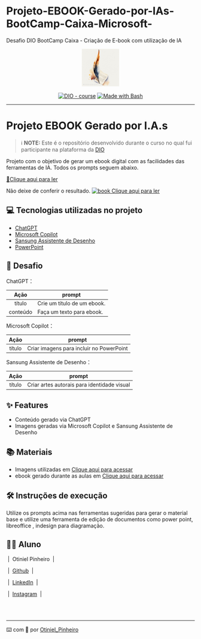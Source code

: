 # Projeto-EBOOK-Gerado-por-IAs-BootCamp-Caixa-Microsoft-

Desafio DIO BootCamp Caixa - Criação de E-book com utilização de IA

<p align="center">
    <img width="100" src="https://github.com/OtinielCPinheiro/Imagens/blob/main/sketch_to_image_20250121_104220.jpg">
</p>


<p align="center">
<a href="https://dio.me/"><img src="https://img.shields.io/badge/DIO-Course-28DA77?logo=youtube" alt="DIO - course"></a>
<a href="https://www.gnu.org/software/bash/" title="Go to Bash homepage"><img src="https://img.shields.io/badge/Prompt-Project-blue?logo=gnu-bash&amp;logoColor=white" alt="Made with Bash"></a></p>

-------


# Projeto EBOOK Gerado por I.A.s


 > ℹ️ **NOTE:** Este é o repositório desenvolvido durante o curso no qual fui participante na plataforma da [DIO](https://dio.me)

Projeto com o objetivo de gerar um ebook digital com as facilidades das ferramentas de IA. Todos os prompts
seguem abaixo.

<a href="https://github.com/OtinielCPinheiro/Prompts-para-Ebook" title="View arquivo now"> 📕Clique aqui para ler</a>

Não deixe de conferir o resultado. 
<a href="https://github.com/OtinielCPinheiro/Arquivos/blob/main/Ebook_Dio_BootCamp_Caixa_MicrosoftCopilot.pdf" title="View PDF now"> <img width="48" height="48" src="https://img.icons8.com/doodle/48/book.png" alt="book"/> Clique aqui para ler</a>


## 💻 Tecnologias utilizadas no projeto

- [ChatGPT](https://chat.openai.com/)
- [Microsoft Copilot](https://copilot.microsoft.com/)
- [Sansung Assistente de Desenho](https://www.samsung.com/br/support/mobile-devices/how-to-use-drawing-assist-on-the-samsung-galaxy-device/)
- [PowerPoint](https://www.microsoft.com/en/microsoft-365/powerpoint)

## 🧠 Desafio


ChatGPT：

|   Ação   | prompt                                                                                                                                                                                                                                                                         |
| :------: | ------------------------------------------------------------------------------------------------------------------------------------------------------------------------------------------------------------------------------------------------------------------------------ |
|  título  | Crie um título de um ebook.                                                        |
| conteúdo | Faça um texto para ebook.


Microsoft Copilot：

|  Ação  | prompt                                                                                 |
| :----: | -------------------------------------------------------------------------------------- |
| título | Criar imagens para incluir no PowerPoint |

Sansung Assistente de Desenho：

|  Ação  | prompt                                                                                 |
| :----: | -------------------------------------------------------------------------------------- |
| título | Criar artes autorais para identidade visual  |

## ✨ Features

- Conteúdo gerado via ChatGPT
- Imagens geradas via Microsoft Copilot e Sansung Assistente de Desenho

## 📚 Materiais

- Imagens utilizadas em <a href="https://github.com/OtinielCPinheiro/Imagens" title="View Imagens now"> Clique aqui para acessar</a>
- ebook gerado durante as aulas em <a href="https://github.com/OtinielCPinheiro/Arquivos"> Clique aqui para acessar</a>

## 🛠️ Instruções de execução

Utilize os prompts acima nas ferramentas sugeridas para gerar o material base e utilize uma ferramenta de edição de documentos como power point, libreoffice , indesign para diagramação.

## 👨‍💻 Aluno

<p>
    
&nbsp;|&nbsp;
    Otiniel Pinheiro &nbsp;|&nbsp;
    
 &nbsp;|&nbsp; 
    <a href="https://github.com/OtinielCPinheiro"
    >Github</a>  &nbsp;|&nbsp;</p>
    
&nbsp;|&nbsp;
    <a href="https://www.linkedin.com/in/otiniel-pinheiro-95499479/"
    >LinkedIn</a>  &nbsp;|&nbsp;</p>
&nbsp;|&nbsp;
    <a href="https://www.instagram.com/otiniel.pinheiro/">
    Instagram</a>
&nbsp;|&nbsp;</p>
</p>
<br/><br/>
<p>

---

⌨️ com 💜 por [Otiniel_Pinheiro](https://github.com/OtinielCPinheiro)
